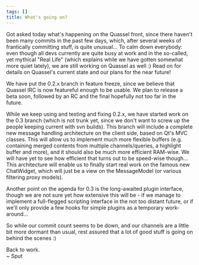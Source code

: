 ```yaml
---
tags: []
title: What's going on?
---
```

Got asked today what's happening on the Quassel front, since there haven't been many commits in the past few days, which, after several weeks of frantically committing stuff, is quite unusual... To calm down everybody: even though all devs currently are quite busy at work and in the so-called, yet mythical "Real Life" (which explains while we have gotten somewhat more quiet lately), we are still working on Quassel as well :) Read on for details on Quassel's current state and our plans for the near future!
<!-- break -->

We have put the 0.2.x branch in feature freeze, since we believe that Quassel IRC is now featureful enough to be usable. We plan to release a beta soon, followed by an RC and the final hopefully not too far in the future.

While we keep using and testing and fixing 0.2.x, we have started work on the 0.3 branch (which is not trunk yet, since we don't want to screw up the people keeping current with svn builds). This branch will include a complete new message handling architecture on the client side, based on Qt's MVC classes. This will allow us to implement much more flexible buffers (e.g. containing merged contents from multiple channels/queries, a highlight buffer and more), and it should also be much more efficient RAM-wise. We will have yet to see how efficient that turns out to be speed-wise though...
This architecture will enable us to finally start real work on the famous new ChatWidget, which will just be a view on the MessageModel (or various filtering proxy models).

Another point on the agenda for 0.3 is the long-awaited plugin interface, though we are not sure yet how extensive this will be - if we manage to implement a full-flegged scripting interface in the not too distant future, or if we'll only provide a few hooks for simple plugins as a temporary work-around...

So while our commit count seems to be down, and our channels are a little bit more dormant than usual, rest assured that a lot of good stuff is going on behind the scenes :)

Back to work.\
~ Sput
